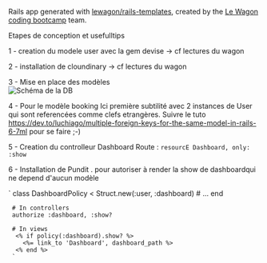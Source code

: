 Rails app generated with [lewagon/rails-templates](https://github.com/lewagon/rails-templates), created by the [Le Wagon coding bootcamp](https://www.lewagon.com) team.


Etapes de conception et usefulltips 

1 - creation du modele user avec la gem devise -> cf lectures du wagon

2 - installation de cloundinary -> cf lectures du wagon

3 - Mise en place des modèles  
![Schéma de la DB](/images/schema-db.png?raw=true "Schéma de DB")

4 - Pour le modèle booking
  Ici première subtilité avec 2 instances de User qui sont referencées comme clefs etrangères.
  Suivre le tuto https://dev.to/luchiago/multiple-foreign-keys-for-the-same-model-in-rails-6-7ml pour se faire ;-)
  
5 - Creation du controlleur Dashboard 
    Route : `resourcE Dashboard, only: :show`

6 - Installation de Pundit
  . pour autoriser à render la show  de dashboardqui ne depend d'aucun modèle
  
  `
     class DashboardPolicy < Struct.new(:user, :dashboard)
        # ...
      end
    
     # In controllers
     authorize :dashboard, :show?
     
     # In views
      <% if policy(:dashboard).show? %>
        <%= link_to 'Dashboard', dashboard_path %>
      <% end %>
     `
